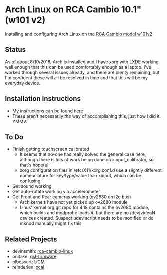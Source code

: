 # Arch Linux on RCA Cambio 10.1" (w101 v2)
Installing and configuring Arch Linux on the
[RCA Cambio model w101v2](https://shop.rcaav.com/shop/computing/2-in-1/cambio-w101v2)

## Status

As of about 8/10/2018,  Arch is installed and I have xorg with LXDE working well enough 
that this can be used comfortably enough as a laptop.  I've worked through several issues 
already, and there are plenty remaining, but I'm confident these will all be 
resolved in time and that this will be my everyday device.

## Installation Instructions

- My instructions can be found [here](https://github.com/RayFoulk/ArchOnCambio/blob/master/InstallationInstructions.md)
- These aren't necessarily _the_ way of accomplishing this, just how I did it.  YMMV.

## To Do

- Finish getting touchscreen calibrated
  - It seems that no-one has really solved the general case here, although there is 
    lots of work being done on xinput_calibrator, so that's hopeful.
  - xorg configuration files in /etc/X11/xorg.conf.d use a slightly different nomenclature
    for key/type/value than xinput, which can be confusing.
- Get sound working
- Get auto-rotate working via accelerometer
- Get Front and Rear cameras working (ov2680 on i2c bus)
  - Arch kernels have not yet picked up ov2680 module
  - Linus' kernel.org git repo for 4.18 contains the ov2680 module, which builds and 
modprobe loads it, but there are no /dev/videoN devices created.  Suspect udev script 
needs to be modified or do mknod manually might fix this.


## Related Projects

- devinsmith: [rca-cambio-linux](https://github.com/devinsmith/rca-cambio-linux)
- onitake: [gsl-firmware](https://github.com/onitake/gsl-firmware/tree/master/firmware/rca/w101v2)
- plbossart: [UCM](https://github.com/plbossart/UCM)
- reinderien: [xcal](https://github.com/reinderien/xcal)




